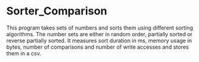 # Sorter_Comparison
This program takes sets of numbers and sorts them using different sorting algorithms. The number sets are either in random order, partially sorted or reverse partially sorted. It measures sort duration in ms, memory usage in bytes, number of comparisons and number of write accesses and stores them in a csv.
